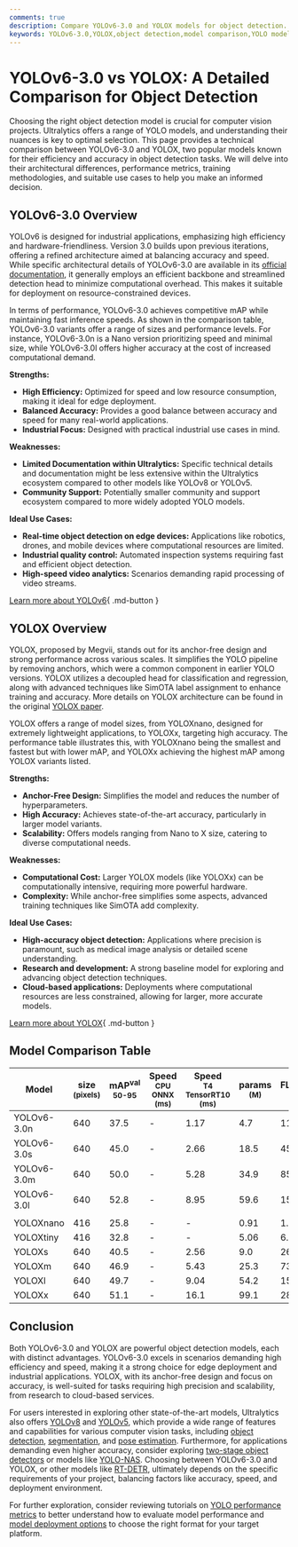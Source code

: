 ```yaml
---
comments: true
description: Compare YOLOv6-3.0 and YOLOX models for object detection. Explore performance, architecture, and use cases for efficient and accurate deployment.
keywords: YOLOv6-3.0,YOLOX,object detection,model comparison,YOLO models,computer vision,performance metrics,deep learning,model efficiency
---
```


# YOLOv6-3.0 vs YOLOX: A Detailed Comparison for Object Detection

Choosing the right object detection model is crucial for computer vision projects. Ultralytics offers a range of YOLO models, and understanding their nuances is key to optimal selection. This page provides a technical comparison between YOLOv6-3.0 and YOLOX, two popular models known for their efficiency and accuracy in object detection tasks. We will delve into their architectural differences, performance metrics, training methodologies, and suitable use cases to help you make an informed decision.

<script async src="https://cdn.jsdelivr.net/npm/chart.js"></script>
<script defer src="../../javascript/benchmark.js"></script>

<canvas id="modelComparisonChart" width="1024" height="400" active-models='["YOLOv6-3.0", "YOLOX"]'></canvas>

## YOLOv6-3.0 Overview

YOLOv6 is designed for industrial applications, emphasizing high efficiency and hardware-friendliness. Version 3.0 builds upon previous iterations, offering a refined architecture aimed at balancing accuracy and speed. While specific architectural details of YOLOv6-3.0 are available in its [official documentation](https://docs.ultralytics.com/models/yolov6/), it generally employs an efficient backbone and streamlined detection head to minimize computational overhead. This makes it suitable for deployment on resource-constrained devices.

In terms of performance, YOLOv6-3.0 achieves competitive mAP while maintaining fast inference speeds. As shown in the comparison table, YOLOv6-3.0 variants offer a range of sizes and performance levels. For instance, YOLOv6-3.0n is a Nano version prioritizing speed and minimal size, while YOLOv6-3.0l offers higher accuracy at the cost of increased computational demand.

**Strengths:**

- **High Efficiency:** Optimized for speed and low resource consumption, making it ideal for edge deployment.
- **Balanced Accuracy:** Provides a good balance between accuracy and speed for many real-world applications.
- **Industrial Focus:** Designed with practical industrial use cases in mind.

**Weaknesses:**

- **Limited Documentation within Ultralytics:** Specific technical details and documentation might be less extensive within the Ultralytics ecosystem compared to other models like YOLOv8 or YOLOv5.
- **Community Support:** Potentially smaller community and support ecosystem compared to more widely adopted YOLO models.

**Ideal Use Cases:**

- **Real-time object detection on edge devices:** Applications like robotics, drones, and mobile devices where computational resources are limited.
- **Industrial quality control:** Automated inspection systems requiring fast and efficient object detection.
- **High-speed video analytics:** Scenarios demanding rapid processing of video streams.

[Learn more about YOLOv6](https://docs.ultralytics.com/models/yolov6/){ .md-button }

## YOLOX Overview

YOLOX, proposed by Megvii, stands out for its anchor-free design and strong performance across various scales. It simplifies the YOLO pipeline by removing anchors, which were a common component in earlier YOLO versions. YOLOX utilizes a decoupled head for classification and regression, along with advanced techniques like SimOTA label assignment to enhance training and accuracy. More details on YOLOX architecture can be found in the original [YOLOX paper](https://arxiv.org/abs/2107.08430).

YOLOX offers a range of model sizes, from YOLOXnano, designed for extremely lightweight applications, to YOLOXx, targeting high accuracy. The performance table illustrates this, with YOLOXnano being the smallest and fastest but with lower mAP, and YOLOXx achieving the highest mAP among YOLOX variants listed.

**Strengths:**

- **Anchor-Free Design:** Simplifies the model and reduces the number of hyperparameters.
- **High Accuracy:** Achieves state-of-the-art accuracy, particularly in larger model variants.
- **Scalability:** Offers models ranging from Nano to X size, catering to diverse computational needs.

**Weaknesses:**

- **Computational Cost:** Larger YOLOX models (like YOLOXx) can be computationally intensive, requiring more powerful hardware.
- **Complexity:** While anchor-free simplifies some aspects, advanced training techniques like SimOTA add complexity.

**Ideal Use Cases:**

- **High-accuracy object detection:** Applications where precision is paramount, such as medical image analysis or detailed scene understanding.
- **Research and development:** A strong baseline model for exploring and advancing object detection techniques.
- **Cloud-based applications:** Deployments where computational resources are less constrained, allowing for larger, more accurate models.

[Learn more about YOLOX](https://arxiv.org/abs/2107.08430){ .md-button }

## Model Comparison Table

| Model       | size<br><sup>(pixels) | mAP<sup>val<br>50-95 | Speed<br><sup>CPU ONNX<br>(ms) | Speed<br><sup>T4 TensorRT10<br>(ms) | params<br><sup>(M) | FLOPs<br><sup>(B) |
| ----------- | --------------------- | -------------------- | ------------------------------ | ----------------------------------- | ------------------ | ----------------- |
| YOLOv6-3.0n | 640                   | 37.5                 | -                              | 1.17                                | 4.7                | 11.4              |
| YOLOv6-3.0s | 640                   | 45.0                 | -                              | 2.66                                | 18.5               | 45.3              |
| YOLOv6-3.0m | 640                   | 50.0                 | -                              | 5.28                                | 34.9               | 85.8              |
| YOLOv6-3.0l | 640                   | 52.8                 | -                              | 8.95                                | 59.6               | 150.7             |
|             |                       |                      |                                |                                     |                    |                   |
| YOLOXnano   | 416                   | 25.8                 | -                              | -                                   | 0.91               | 1.08              |
| YOLOXtiny   | 416                   | 32.8                 | -                              | -                                   | 5.06               | 6.45              |
| YOLOXs      | 640                   | 40.5                 | -                              | 2.56                                | 9.0                | 26.8              |
| YOLOXm      | 640                   | 46.9                 | -                              | 5.43                                | 25.3               | 73.8              |
| YOLOXl      | 640                   | 49.7                 | -                              | 9.04                                | 54.2               | 155.6             |
| YOLOXx      | 640                   | 51.1                 | -                              | 16.1                                | 99.1               | 281.9             |

## Conclusion

Both YOLOv6-3.0 and YOLOX are powerful object detection models, each with distinct advantages. YOLOv6-3.0 excels in scenarios demanding high efficiency and speed, making it a strong choice for edge deployment and industrial applications. YOLOX, with its anchor-free design and focus on accuracy, is well-suited for tasks requiring high precision and scalability, from research to cloud-based services.

For users interested in exploring other state-of-the-art models, Ultralytics also offers [YOLOv8](https://docs.ultralytics.com/models/yolov8/) and [YOLOv5](https://docs.ultralytics.com/models/yolov5/), which provide a wide range of features and capabilities for various computer vision tasks, including [object detection](https://docs.ultralytics.com/tasks/detect/), [segmentation](https://docs.ultralytics.com/tasks/segment/), and [pose estimation](https://docs.ultralytics.com/tasks/pose/). Furthermore, for applications demanding even higher accuracy, consider exploring [two-stage object detectors](https://www.ultralytics.com/glossary/two-stage-object-detectors) or models like [YOLO-NAS](https://docs.ultralytics.com/models/yolo-nas/). Choosing between YOLOv6-3.0 and YOLOX, or other models like [RT-DETR](https://docs.ultralytics.com/models/rtdetr/), ultimately depends on the specific requirements of your project, balancing factors like accuracy, speed, and deployment environment.

For further exploration, consider reviewing tutorials on [YOLO performance metrics](https://docs.ultralytics.com/guides/yolo-performance-metrics/) to better understand how to evaluate model performance and [model deployment options](https://docs.ultralytics.com/guides/model-deployment-options/) to choose the right format for your target platform.
